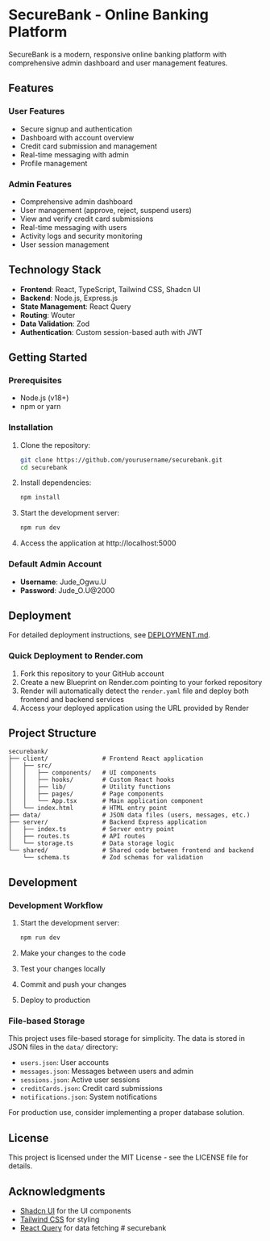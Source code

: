 # SecureBank - Online Banking Platform

SecureBank is a modern, responsive online banking platform with comprehensive admin dashboard and user management features.

## Features

### User Features
- Secure signup and authentication
- Dashboard with account overview
- Credit card submission and management
- Real-time messaging with admin
- Profile management

### Admin Features
- Comprehensive admin dashboard
- User management (approve, reject, suspend users)
- View and verify credit card submissions
- Real-time messaging with users
- Activity logs and security monitoring
- User session management

## Technology Stack

- **Frontend**: React, TypeScript, Tailwind CSS, Shadcn UI
- **Backend**: Node.js, Express.js
- **State Management**: React Query
- **Routing**: Wouter
- **Data Validation**: Zod
- **Authentication**: Custom session-based auth with JWT

## Getting Started

### Prerequisites
- Node.js (v18+)
- npm or yarn

### Installation

1. Clone the repository:
   ```bash
   git clone https://github.com/yourusername/securebank.git
   cd securebank
   ```

2. Install dependencies:
   ```bash
   npm install
   ```

3. Start the development server:
   ```bash
   npm run dev
   ```

4. Access the application at http://localhost:5000

### Default Admin Account
- **Username**: Jude_Ogwu.U
- **Password**: Jude_O.U@2000

## Deployment

For detailed deployment instructions, see [DEPLOYMENT.md](DEPLOYMENT.md).

### Quick Deployment to Render.com

1. Fork this repository to your GitHub account
2. Create a new Blueprint on Render.com pointing to your forked repository
3. Render will automatically detect the `render.yaml` file and deploy both frontend and backend services
4. Access your deployed application using the URL provided by Render

## Project Structure

```
securebank/
├── client/               # Frontend React application
│   ├── src/
│   │   ├── components/   # UI components
│   │   ├── hooks/        # Custom React hooks
│   │   ├── lib/          # Utility functions
│   │   ├── pages/        # Page components
│   │   └── App.tsx       # Main application component
│   └── index.html        # HTML entry point
├── data/                 # JSON data files (users, messages, etc.)
├── server/               # Backend Express application
│   ├── index.ts          # Server entry point
│   ├── routes.ts         # API routes
│   └── storage.ts        # Data storage logic
└── shared/               # Shared code between frontend and backend
    └── schema.ts         # Zod schemas for validation
```

## Development

### Development Workflow

1. Start the development server:
   ```bash
   npm run dev
   ```

2. Make your changes to the code
3. Test your changes locally
4. Commit and push your changes
5. Deploy to production

### File-based Storage

This project uses file-based storage for simplicity. The data is stored in JSON files in the `data/` directory:

- `users.json`: User accounts
- `messages.json`: Messages between users and admin
- `sessions.json`: Active user sessions
- `creditCards.json`: Credit card submissions
- `notifications.json`: System notifications

For production use, consider implementing a proper database solution.

## License

This project is licensed under the MIT License - see the LICENSE file for details.

## Acknowledgments

- [Shadcn UI](https://ui.shadcn.com/) for the UI components
- [Tailwind CSS](https://tailwindcss.com/) for styling
- [React Query](https://tanstack.com/query/latest) for data fetching #   s e c u r e b a n k  
 
